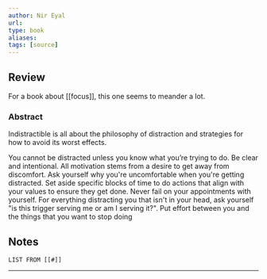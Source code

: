 ```yaml
---
author: Nir Eyal
url: 
type: book
aliases: 
tags: [source]
---
```

## Review
For a book about [[focus]], this one seems to meander a lot.
### Abstract

Indistractible is all about the philosophy of distraction and strategies for how to avoid its worst effects.

You cannot be distracted unless you know what you’re trying to do. Be clear and intentional. All motivation stems from a desire to get away from discomfort. Ask yourself why you're uncomfortable when you're getting distracted. Set aside specific blocks of time to do actions that align with your values to ensure they get done. Never fail on your appointments with yourself. For everything distracting you that isn't in your head, ask yourself "is this trigger serving me or am I serving it?". Put effort between you and the things that you want to stop doing

## Notes
```dataview
LIST FROM [[#]]
```

---